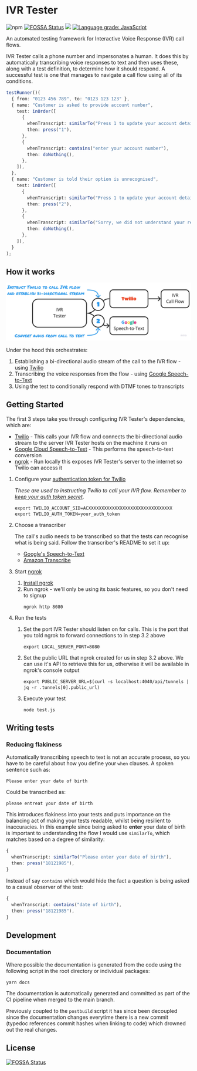 # IVR Tester

![npm](https://img.shields.io/npm/v/ivr-tester)
[![FOSSA Status](https://app.fossa.com/api/projects/git%2Bgithub.com%2FSketchingDev%2Fivr-tester.svg?type=shield)](https://app.fossa.com/projects/git%2Bgithub.com%2FSketchingDev%2Fivr-tester?ref=badge_shield)
![](https://github.com/SketchingDev/ivr-tester/workflows/On%20Push/badge.svg)
[![Language grade: JavaScript](https://img.shields.io/lgtm/grade/javascript/g/SketchingDev/ivr-tester.svg?logo=lgtm&logoWidth=18)](https://lgtm.com/projects/g/SketchingDev/ivr-tester/context:javascript)

An automated testing framework for Interactive Voice Response (IVR) call flows.

IVR Tester calls a phone number and impersonates a human. It does this by automatically transcribing voice responses
to text and then uses these, along with a test definition, to determine how it should respond. A successful test is one
that manages to navigate a call flow using all of its conditions.

```typescript
testRunner()(
  { from: "0123 456 789", to: "0123 123 123" }, 
  { name: "Customer is asked to provide account number",
    test: inOrder([
      {
        whenTranscript: similarTo("Press 1 to update your account details"),
        then: press("1"),
      },
      {
        whenTranscript: contains("enter your account number"),
        then: doNothing(),
      },
    ]),
  },
  { name: "Customer is told their option is unrecognised",
    test: inOrder([
      {
        whenTranscript: similarTo("Press 1 to update your account details"),
        then: press("2"),
      },
      {
        whenTranscript: similarTo("Sorry, we did not understand your response"),
        then: doNothing(),
      },
    ]),
  }
);
```

## How it works

<p align="center">
  <img src="doc-assets/flow.jpg">
</p>

Under the hood this orchestrates: 
 1. Establishing a bi-directional audio stream of the call to the IVR flow - using [Twilio](https://www.twilio.com/)
 1. Transcribing the voice responses from the flow - using [Google Speech-to-Text](https://cloud.google.com/speech-to-text)
 1. Using the test to conditionally respond with DTMF tones to transcripts

## Getting Started

The first 3 steps take you through configuring IVR Tester's dependencies, which are:
* [Twilio](https://www.twilio.com/) - This calls your IVR flow and connects the bi-directional audio stream to the server IVR Tester hosts on the
machine it runs on
* [Google Cloud Speech-to-Text](https://cloud.google.com/speech-to-text) - This performs the speech-to-text conversion
* [ngrok](https://ngrok.com/) - Run locally this exposes IVR Tester's server to the internet so Twilio can access it

1. Configure your [authentication token for Twilio](https://support.twilio.com/hc/en-us/articles/223136027-Auth-Tokens-and-How-to-Change-Them)
   
   _These are used to instructing Twilio to call your IVR flow.
   Remember to [keep your auth token secret](https://www.twilio.com/blog/protect-phishing-auth-token-fraud)._
   
   ```shell
   export TWILIO_ACCOUNT_SID=ACXXXXXXXXXXXXXXXXXXXXXXXXXXXXXXXX
   export TWILIO_AUTH_TOKEN=your_auth_token
   ```

2. Choose a transcriber

   The call's audio needs to be transcribed so that the tests can recognise what is being said. Follow the transcriber's
   README to set it up:
   * [Google's Speech-to-Text](packages/transcriber-google-speech-to-text)
   * [Amazon Transcribe](packages/transcriber-amazon-transcribe)

3. Start [ngrok](https://ngrok.com/)

   1. [Install ngrok](https://ngrok.com/download)
   2. Run ngrok - we'll only be using its basic features, so you don't need to signup
       ```shell
       ngrok http 8080
       ```
   
2. Run the tests

   1. Set the port IVR Tester should listen on for calls. This is the port that you told ngrok to forward connections
      to in step 3.2 above 
      ```shell
      export LOCAL_SERVER_PORT=8080
      ```
   2. Set the public URL that ngrok created for us in step 3.2 above. We can use it's API to retrieve this for us,
      otherwise it will be available in ngrok's console output
      ```shell
      export PUBLIC_SERVER_URL=$(curl -s localhost:4040/api/tunnels | jq -r .tunnels[0].public_url)
      ```
   3. Execute your test
      ```
      node test.js
      ```

## Writing tests

### Reducing flakiness

Automatically transcribing speech to text is not an accurate process, so you have to be careful about how you define 
your `when` clauses. A spoken sentence such as:

```
Please enter your date of birth
```

Could be transcribed as:

```
please entreat your date of birth
```

This introduces flakiness into your tests and puts importance on the balancing act of making your tests readable, whilst
being resilient to inaccuracies. In this example since being asked to **enter** your date of birth is important
to understanding the flow I would use `similarTo`, which matches based on a degree of similarity: 

```typescript
{
  whenTranscript: similarTo("Please enter your date of birth"),
  then: press("18121985"),
}
```

Instead of say `contains` which would hide the fact a question is being asked to a casual observer of the test:

```typescript
{
  whenTranscript: contains("date of birth"),
  then: press("18121985"),
}
```

## Development

### Documentation

Where possible the documentation is generated from the code using the following script in the root directory or
individual packages:

```shell
yarn docs
```

The documentation is automatically generated and committed as part of the CI pipeline when merged to the main branch.

Previously coupled to the `postbuild` script it has since been decoupled since the documentation changes everytime there
 is a new commit (typedoc references commit hashes when linking to code) which drowned out the real changes.

## License
[![FOSSA Status](https://app.fossa.com/api/projects/git%2Bgithub.com%2FSketchingDev%2Fivr-tester.svg?type=large)](https://app.fossa.com/projects/git%2Bgithub.com%2FSketchingDev%2Fivr-tester?ref=badge_large)

